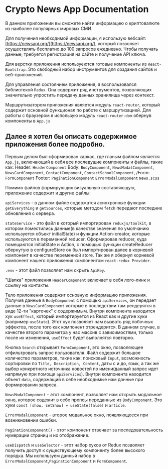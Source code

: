 # Crypto News App Documentation

В данном приложении вы сможете найти информацию о криптовалюте из наиболее популярных мировых СМИ.

Для получения необходимой информации, я использую вебсайт: [https://newsapi.org/](https://newsapi.org/), который позволяет осуществлять бесплатно до 100 запросов ежедневно. Чтобы получать данные, требуется регистрация на сайте и получение API ключа.

Для верстки приложения используеются готовые компоненты из `React-Bootstrap`. Это свободный набор инструментов для создания сайтов и веб-приложений.

Для управления состоянием приложения, я воспользовался библиотекой `Redux`. Она содержит ряд инструментов, позволяющих значительно упростить передачу данных хранилища через контекст.

Маршрутизатором приложения является модуль `react-router`, который содержит основной функционал по работе с маршрутизацией. Для работы с браузером я использую модуль `react-router-dom` обернув компоненты в `App.js`

## Далее я хотел бы описать содержимое приложения более подробно.

Первым делом был сформирован каркас, где гланым файлом является `App.js`, включающий в себя все последущие компоненты и файлы, такие как:
Header: `HeaderComponent`
Body: `BodyComponent`, `NewsModalComponent`, `NewsCardComponent`, `ContactComponent`, `ContactSchoolComponent`, /Form: `FormComponent`
Footer: `PaginationComponent`
`ErrorModalComponent`
`News.scss`

Помимо файлов формирующих визуальную составляющую, приложение содержит и другие файлы:

`apiServices` - в данном файле содержатся асинхронные функции `getEverything` и `getSources`, которые методом `fetch` передают последние обновления с сервера.

`stateService` - это файл в который импортирован `reduxjs/toolkit`, в котором поместились данные(в качестве значения по умолчанию используется объект initialState) и функции Action-creator, которые используются в переменной reducer. Сформировав reducer, куда помещаются initialState и Action, с помощью функции createReducer обернутую в configureStore он был импортирован далее в корневой компонент в качестве переменной store. Так же я обернул корневой компонент нашего приложения компонентом `react-redux Provider`.

`.env` - этот файл позволяет нам скрыть `ApiKey`.

"Шапка" приложения `HeaderComponent` включает в себя лого-линк и ссылку на контакты.

Тело приложения содержит основную информацию приложения. Получив данные в `BodyComponent` с помощью `apiServices`, он передает данные в `NewsCardComponent` которые в последствии там рендерятся в виде 12-ти "карточек" с содержимым.
Внутри компонента находится хук `useEffect`, который импортируется из React как и другие хуки (например `useState`). Этот хук позволяет нам вызвать ряд побочных эффектов, после того как компонент отрендерится. В данном случае, в качестве второго параметра у нас массив с зависимостями, только после их изменения, `useEffect` будет выполнятся повторно.

Кнопка `Search` открывает `FormComponent`, это окно, позволяющее отфильтровать запрос пользователя. Файл содержит большое количество параметров, такие как: поисковый `Input`, возможность сортировки по `Title, Description, Content`, даты с и до, язык, а так же выбор конкретного источника новостей по имени(данный запрос идет напрямую при помощи `apiServices`). Внутри компонента находится объект
`data`, содержащий в себе необходимые нам данные при формировании запроса.

`NewsModalComponent` - этот компонент, возволяет нам открыть модальное окно, которое содежит в себе пропсы переданные из `BodyComponent`. Это хуки `const [show, setShow] = useState(false)` и `article`.

`ErrorModalComponent` - второе модальное окно, появляющееся при возникновении ошибки.

`PaginationComponent()` - этот компонент отвечает за последовательность нумерации страниц и их отображение.

`useDispatch` и `useSelector` - этот набор хуков от Redux позволяет получить доступ к существующему компоненту более высокого порядка. Мы используем данный набор в `ErrorModalComponent`,`PaginationComponent` и `FormComponent`.
